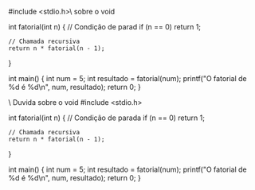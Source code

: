 #include <stdio.h>\\ sobre o void

int fatorial(int n) {
    // Condição de parad
    if (n == 0)
        return 1;

    // Chamada recursiva
    return n * fatorial(n - 1);
}

int main() {
    int num = 5;
    int resultado = fatorial(num);
    printf("O fatorial de %d é %d\n", num, resultado);
    return 0;
}




\\  Duvida sobre o  void
#include <stdio.h>

int fatorial(int n) {
    // Condição de parada
    if (n == 0)
        return 1;

    // Chamada recursiva
    return n * fatorial(n - 1);
}

int main() {
    int num = 5;
    int resultado = fatorial(num);
    printf("O fatorial de %d é %d\n", num, resultado);
    return 0;
}
